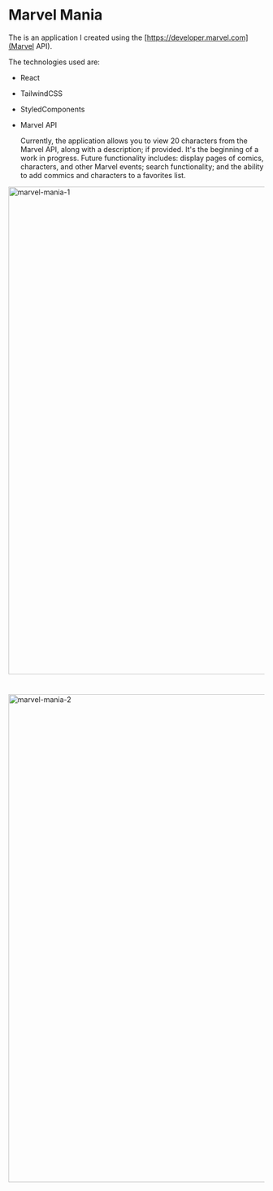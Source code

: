 # Marvel Mania
The is an application I created using the [https://developer.marvel.com](Marvel API).

The technologies used are:
- React
- TailwindCSS
- StyledComponents
- Marvel API

  Currently, the application allows you to view 20 characters from the Marvel API, along with a description; if provided. It's the beginning of a work in progress. Future functionality includes: display pages of comics, characters, and other Marvel events; search functionality; and the ability to add commics and characters to a favorites list.

<img width="959" alt="marvel-mania-1" src="https://github.com/deseanward/Marvel-Mania/assets/66344466/f331216d-bb65-4a0b-9a12-4bb7ec088ef0">

#

<img width="960" alt="marvel-mania-2" src="https://github.com/deseanward/Marvel-Mania/assets/66344466/9b755905-813a-4a9a-a59a-88458399bde1">
